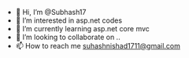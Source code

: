 - 👋 Hi, I’m @Subhash17
- 👀 I’m interested in asp.net codes
- 🌱 I’m currently learning asp.net core mvc
- 💞️ I’m looking to collaborate on ..
- 📫 How to reach me suhashnishad1711@gmail.com

<!---
Subhash17/Subhash17 is a ✨ special ✨ repository because its `README.md` (this file) appears on your GitHub profile.
You can click the Preview link to take a look at your changes.
--->
